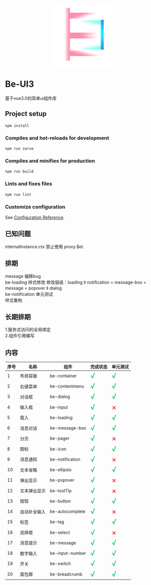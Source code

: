<p align="center">
  <a href="https://www.antdv.com/">
    <img width="200" src="/public/logo.png">
  </a>
</p>

# Be-UI3

基于vue3.0的简单ui组件库

## Project setup

```
npm install
```

### Compiles and hot-reloads for development

```
npm run serve
```

### Compiles and minifies for production

```
npm run build
```

### Lints and fixes files

```
npm run lint
```

### Customize configuration

See [Configuration Reference](https://cli.vuejs.org/config/).

## 已知问题

internalInstance.ctx 禁止使用 proxy.$el.

## 排期
message 偏移bug  
be-loading 样式修改 修改层级：loading 》 notification = message-box = message = popover 》 dialog  
be-notification 单元测试  
样式重构

## 长期排期

1.服务式访问的全局绑定  
2.组件引用编写

## 内容

|  序号   |  名称   | 组件  | 完成状态  | 单元测试  |
|  ---- |  ----  | ----  | ----  | ----  |
|1| 布局容器  | be-container |<font color=#07c160 size=5>√</font>|<font color=#07c160 size=5>√</font>|
|2| 右键菜单  | be-contextmenu |<font color=#07c160 size=5>√</font>|<font color=#07c160 size=5>√</font>|
|3| 对话框  | be-dialog | <font color=#07c160 size=5>√</font>|<font color=#07c160 size=5>√</font> |
|4| 输入框  | be-input | <font color=#07c160 size=5>√</font>|<font color=red size=5>×</font> |
|5| 载入  | be-loading | <font color=#07c160 size=5>√</font>|<font color=#07c160 size=5>√</font>|
|6| 消息对话  | be-message-box | <font color=#07c160 size=5>√</font>  | <font color=#07c160 size=5>√</font>|
|7| 分页  | be-pager | <font color=#07c160 size=5>√</font>  | <font color=red size=5>×</font> |
|8| 图标  | be-icon | <font color=#07c160 size=5>√</font>  | <font color=#07c160 size=5>√</font> |
|9| 消息通知  | be-notification | <font color=#07c160 size=5>√</font>  | <font color=red size=5>×</font> |
|10| 文本省略  | be-ellipsis | <font color=#07c160 size=5>√</font>  | <font color=#07c160 size=5>√</font> |
|11| 弹出显示  | be-popover | <font color=#07c160 size=5>√</font>  | <font color=red size=5>×</font> |
|12| 文本弹出显示  | be-toolTip | <font color=#07c160 size=5>√</font>  | <font color=red size=5>×</font> |
|13| 按钮  | be-button | <font color=#07c160 size=5>√</font>  | <font color=#07c160 size=5>√</font> |
|14| 自动补全输入 | be-autocomplete  | <font color=#07c160 size=5>√</font>  | <font color=red size=5>×</font> |
|15| 标签  | be-tag | <font color=#07c160 size=5>√</font>  | <font color=#07c160 size=5>√</font> |
|16| 选择框  | be-select | <font color=#07c160 size=5>√</font>  | <font color=red size=5>×</font> |
|17| 消息提示  | be-message | <font color=#07c160 size=5>√</font>  | <font color=#07c160 size=5>√</font> |
|18| 数字输入  | be-input-number | <font color=#07c160 size=5>√</font>  | <font color=#07c160 size=5>√</font> |
|19| 开关  | be-switch | <font color=#07c160 size=5>√</font>  | <font color=#07c160 size=5>√</font> |
|20| 面包屑  | be-breadcrumb | <font color=#07c160 size=5>√</font>  | <font color=#07c160 size=5>√</font> |











